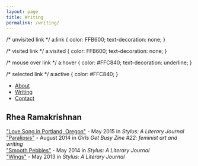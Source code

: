 ```yaml
---
layout: page
title: Writing
permalink: /writing/
---
```

/* unvisited link */
a:link {
    color: FFB600;
    text-decoration: none;
}

/* visited link */
a:visited {
    color: FFB600;
    text-decoration: none;
}

/* mouse over link */
a:hover {
    color: #FFC840;
    text-decoration: underline;
}

/* selected link */
a:active {
    color: #FFC840;
}

<html>

<ul>
  <li><a class="active" href="http://rhearamakrishnan.com">About</a></li>
  <li><a href="http://rhearamakrishnan.com/writing">Writing</a></li>
  <li><a href="http://rhearamakrishnan.com/contact">Contact</a></li>
</ul>

  <body>

<section>
  
<h1>Rhea Ramakrishnan</h1>

<p>


<a href="http://www.styluslit.org/issues/stylus2015.pdf">"Love Song in Portland, Oregon"</a> - May 2015 in <i>Stylus: A Literary Journal</i><br>
<a href="https://issuu.com/ggbzine/docs/ggb_22">"Paralipsis"</a> - August 2014 in <i>Girls Get Busy Zine #22: feminist art and writing</i><br>
<a href="http://www.styluslit.org/issues/stylus2014.pdf">"Smooth Pebbles"</a> - May 2014 in <i>Stylus: A Literary Journal</i><br>
<a href="http://www.styluslit.org/issues/stylus2013.pdf">"Wings"</a> - May 2013 in <i>Stylus: A Literary Journal</i>


</p>

</section>
    <body>
</html>
